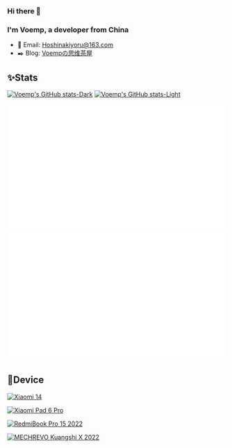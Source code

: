 ### Hi there 👋

### I'm Voemp, a developer from China

- 📧 Email: Hoshinakiyoru@163.com
- ✒️ Blog: [Voempの思维茶屋](https://blog.voemp.top)

## ✨Stats

[![Voemp's GitHub stats-Dark](https://github-readme-stats.vercel.app/api?username=Voemp&show_icons=true&hide_border=true&include_all_commits=true&count_private=true&role=OWNER,ORGANIZATION_MEMBER,COLLABORATOR&theme=dark#gh-dark-mode-only)](https://github.com/anuraghazra/github-readme-stats#gh-dark-mode-only)
[![Voemp's GitHub stats-Light](https://github-readme-stats.vercel.app/api?username=Voemp&show_icons=true&hide_border=true&include_all_commits=true&count_private=true&role=OWNER,ORGANIZATION_MEMBER,COLLABORATOR&theme=graywhite#gh-light-mode-only)](https://github.com/anuraghazra/github-readme-stats#gh-light-mode-only)

![Voemp/GitStats](https://raw.githubusercontent.com/Voemp/GitStats/master/generated/languages.svg#gh-dark-mode-only)
![Voemp/GitStats](https://raw.githubusercontent.com/Voemp/GitStats/master/generated/languages.svg#gh-light-mode-only)

## 📱Device

[![Xiaomi 14](https://img.shields.io/badge/Xiaomi%2014-FF6900?style=flat-square&logo=xiaomi&logoColor=FFFFFF&labelColor=FF6900)](https://www.mi.com/xiaomi-14)

[![Xiaomi Pad 6 Pro](https://img.shields.io/badge/Xiaomi%20Pad%206%20Pro-FF6900?style=flat-square&logo=xiaomi&logoColor=FFFFFF&labelColor=FF6900)](https://www.mi.com/xiaomi-pad-6-pro)

[![RedmiBook Pro 15 2022](https://img.shields.io/badge/RedmiBook%20Pro%2015%202022-FF6900?style=flat-square&logo=xiaomi&logoColor=FFFFFF&labelColor=FF6900)](https://www.mi.com/redmibook/pro15-amd)

[![MECHREVO Kuangshi X 2022](https://img.shields.io/badge/MECHREVO%20Kuangshi%20X%202022-777777?style=flat-square&logo=data:image/svg+xml;base64,PHN2ZyB3aWR0aD0iMjUiIGhlaWdodD0iMjUiIHZpZXdCb3g9IjAgMCAyNSAyNSIgZmlsbD0ibm9uZSIgeG1sbnM9Imh0dHA6Ly93d3cudzMub3JnLzIwMDAvc3ZnIj4KPHBhdGggZD0iTTEzIDBMMjEuNjY4IDQuOTkyMTlMMTAuNTMxMiAxMS40MTQxVjE0LjQxMDJMMy40ODgyNyAxOC40NjQ4TDIuOTk5OTkgMTguMjA3VjUuNzU3ODFMMTMgMFoiIGZpbGw9IndoaXRlIi8+CjxwYXRoIGQ9Ik0yMi41Mzg2IDUuNTEwODJMMjIuOTk4NSA1Ljc4NTQ5VjE4LjIxNjFMMTIuOTg4MyAyNC4wMTk1TDQuMzEyNDkgMTguOTcyN0wxNS44NTU5IDEyLjM2M1YxMS4wMjE3VjkuMzIwOEwyMi41Mzg2IDUuNTEwODJaIiBmaWxsPSJ3aGl0ZSIvPgo8L3N2Zz4K&logoColor=FFFFFF&labelColor=777777)](https://www.bilibili.com/video/BV1234y157hu/)
